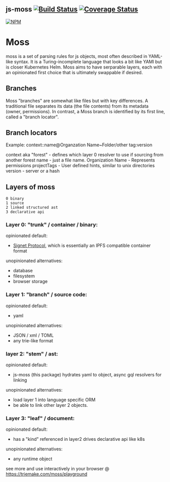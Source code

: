 ## js-moss [![Build Status](https://travis-ci.org/1e1f/js-moss.svg?branch=master)](https://travis-ci.org/1e1f/js-moss) [![Coverage Status](https://coveralls.io/repos/github/1e1f/js-moss/badge.svg?branch=master)](https://coveralls.io/github/1e1f/js-moss?branch=master)
[![NPM](https://nodei.co/npm/js-moss.png?downloads=true)](https://nodei.co/npm/js-moss/)

# Moss

moss is a set of parsing rules for js objects, most often described in YAML-like syntax. It is a Turing-incomplete language that looks a bit like YAMl but is closer Kubernetes Helm. Moss aims to have serparable layers, each with an opinionated first choice that is ultimately swappable if desired.

## Branches
Moss "branches" are somewhat like files but with key differences. A traditional file separates its data (the file contents) from its metadata (owner, permissions). In contrast, a Moss branch is identified by its first line, called a "branch locator".

## Branch locators

Example: context::name@Organzation Name~Folder/other tag:version

context aka "forest" - defines which layer 0 resolver to use if sourcing from another forest
name - just a file name.
Organization Name - Represents permissions
projectTags - User defined hints, similar to unix directories
version - server or a hash

## Layers of moss
```
0 binary
1 source
2 linked structured ast
3 declarative api
```
### Layer 0: "trunk" / container / binary:
opinionated default:
+ [Signet Protocol](https://github.com/ChromaPDX/signet), which is essentially an IPFS compatible container format

unopinionated alternatives:
+ database
+ filesystem
+ browser storage

### Layer 1: "branch" / source code:
opinionated default:
+ yaml

unopinionated alternatives:
+ JSON / xml / TOML
+ any trie-like format

### layer 2: "stem" / ast:
opinionated default:
+ js-moss (this package) hydrates yaml to object, async gql resolvers for linking

unopinionated alternatives:
+ load layer 1 into language specific ORM
+ be able to link other layer 2 objects.

### Layer 3: "leaf" / document:
opinionated default:
+ has a "kind" referenced in layer2
drives declarative api like k8s

unopinionated alternatives:
+ any runtime object



see more and use interactively in your browser @ https://triemake.com/moss/playground

